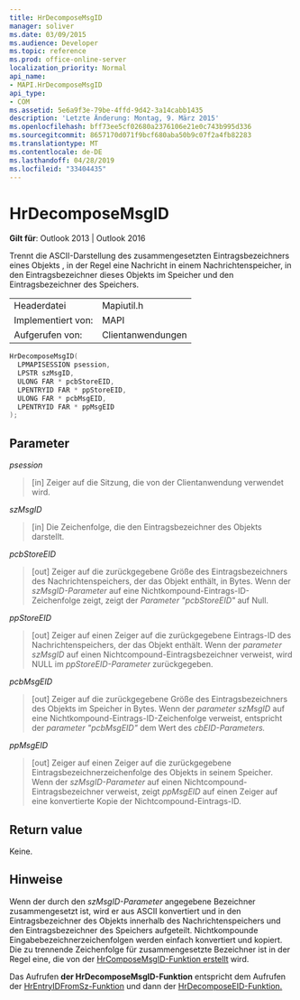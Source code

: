 ```yaml
---
title: HrDecomposeMsgID
manager: soliver
ms.date: 03/09/2015
ms.audience: Developer
ms.topic: reference
ms.prod: office-online-server
localization_priority: Normal
api_name:
- MAPI.HrDecomposeMsgID
api_type:
- COM
ms.assetid: 5e6a9f3e-79be-4ffd-9d42-3a14cabb1435
description: 'Letzte Änderung: Montag, 9. März 2015'
ms.openlocfilehash: bff73ee5cf02680a2376106e21e0c743b995d336
ms.sourcegitcommit: 8657170d071f9bcf680aba50b9c07f2a4fb82283
ms.translationtype: MT
ms.contentlocale: de-DE
ms.lasthandoff: 04/28/2019
ms.locfileid: "33404435"
---
```

# <a name="hrdecomposemsgid"></a>HrDecomposeMsgID

  
  
**Gilt für**: Outlook 2013 | Outlook 2016 
  
Trennt die ASCII-Darstellung des zusammengesetzten Eintragsbezeichners eines Objekts , in der Regel eine Nachricht in einem Nachrichtenspeicher, in den Eintragsbezeichner dieses Objekts im Speicher und den Eintragsbezeichner des Speichers. 
  
|||
|:-----|:-----|
|Headerdatei  <br/> |Mapiutil.h  <br/> |
|Implementiert von:  <br/> |MAPI  <br/> |
|Aufgerufen von:  <br/> |Clientanwendungen  <br/> |
   
```cpp
HrDecomposeMsgID(
  LPMAPISESSION psession,
  LPSTR szMsgID,
  ULONG FAR * pcbStoreEID,
  LPENTRYID FAR * ppStoreEID,
  ULONG FAR * pcbMsgEID,
  LPENTRYID FAR * ppMsgEID
);
```

## <a name="parameters"></a>Parameter

 _psession_
  
> [in] Zeiger auf die Sitzung, die von der Clientanwendung verwendet wird. 
    
 _szMsgID_
  
> [in] Die Zeichenfolge, die den Eintragsbezeichner des Objekts darstellt. 
    
 _pcbStoreEID_
  
> [out] Zeiger auf die zurückgegebene Größe des Eintragsbezeichners des Nachrichtenspeichers, der das Objekt enthält, in Bytes. Wenn der  _szMsgID-Parameter_ auf eine Nichtkompound-Eintrags-ID-Zeichenfolge zeigt, zeigt der  _Parameter "pcbStoreEID"_ auf Null. 
    
 _ppStoreEID_
  
> [out] Zeiger auf einen Zeiger auf die zurückgegebene Eintrags-ID des Nachrichtenspeichers, der das Objekt enthält. Wenn der  _parameter szMsgID_ auf einen Nichtcompound-Eintragsbezeichner verweist, wird NULL im  _ppStoreEID-Parameter_ zurückgegeben. 
    
 _pcbMsgEID_
  
> [out] Zeiger auf die zurückgegebene Größe des Eintragsbezeichners des Objekts im Speicher in Bytes. Wenn der _parameter szMsgID_ auf eine Nichtkompound-Eintrags-ID-Zeichenfolge verweist, entspricht der _parameter "pcbMsgEID"_ dem Wert des _cbEID-Parameters._ 
    
 _ppMsgEID_
  
> [out] Zeiger auf einen Zeiger auf die zurückgegebene Eintragsbezeichnerzeichenfolge des Objekts in seinem Speicher. Wenn der  _szMsgID-Parameter_ auf einen Nichtcompound-Eintragsbezeichner verweist, zeigt  _ppMsgEID_ auf einen Zeiger auf eine konvertierte Kopie der Nichtcompound-Eintrags-ID. 
    
## <a name="return-value"></a>Return value

Keine.
  
## <a name="remarks"></a>Hinweise

Wenn der durch den  _szMsgID-Parameter_ angegebene Bezeichner zusammengesetzt ist, wird er aus ASCII konvertiert und in den Eintragsbezeichner des Objekts innerhalb des Nachrichtenspeichers und den Eintragsbezeichner des Speichers aufgeteilt. Nichtkompounde Eingabebezeichnerzeichenfolgen werden einfach konvertiert und kopiert. Die zu trennende Zeichenfolge für zusammengesetzte Bezeichner ist in der Regel eine, die von der [HrComposeMsgID-Funktion erstellt](hrcomposemsgid.md) wird. 
  
Das Aufrufen **der HrDecomposeMsgID-Funktion** entspricht dem Aufrufen der [HrEntryIDFromSz-Funktion](hrentryidfromsz.md) und dann der [HrDecomposeEID-Funktion.](hrdecomposeeid.md) 
  

